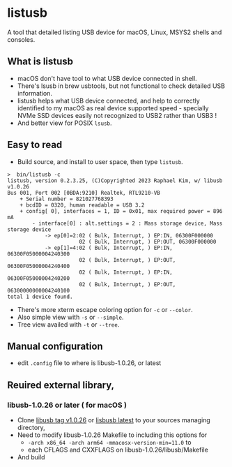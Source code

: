 # listusb

A tool that detailed listing USB device for macOS, Linux, MSYS2 shells and consoles.

## What is listusb

* macOS don't have tool to what USB device connected in shell.
* There's lsusb in brew usbtools, but not functional to check detailed USB information.
* listusb helps what USB device connected, and help to correctly identified to my macOS as real device supported speed - specially NVMe SSD devices easily not recognized to USB2 rather than USB3 !
* And better view for POSIX `lsusb`.

## Easy to read

* Build source, and install to user space, then type `listusb`.

```
>  bin/listusb -c
listusb, version 0.2.3.25, (C)Copyrighted 2023 Raphael Kim, w/ libusb v1.0.26
Bus 001, Port 002 [0BDA:9210] Realtek, RTL9210-VB
    + Serial number = 821027768393
    + bcdID = 0320, human readable = USB 3.2
    + config[ 0], interfaces = 1, ID = 0x01, max required power = 896 mA
        - interface[0] : alt.settings = 2 : Mass storage device, Mass storage device
            -> ep[0]=2:02 ( Bulk, Interrupt, ) EP:IN, 06300F000000
                       02 ( Bulk, Interrupt, ) EP:OUT, 06300F000000
            -> ep[1]=4:02 ( Bulk, Interrupt, ) EP:IN, 06300F05000004240300
                       02 ( Bulk, Interrupt, ) EP:OUT, 06300F05000004240400
                       02 ( Bulk, Interrupt, ) EP:IN, 06300F05000004240200
                       02 ( Bulk, Interrupt, ) EP:OUT, 06300000000004240100
total 1 device found.
```

* There's more xterm escape coloring option for `-c` or `--color`.
* Also simple view with `-s` or `--simple`.
* Tree view availed with `-t` or `--tree`.

## Manual configuration

* edit `.config` file to where is libusb-1.0.26, or latest

## Reuired external library,

### libusb-1.0.26 or later ( for macOS )

* Clone [libusb tag v1.0.26](https://github.com/libusb/libusb/tree/v1.0.26) or [lisbusb latest](https://github.com/libusb/libusb) to your sources managing directory,
* Need to modify libusb-1.0.26 Makefile to including this options for
  - `-arch x86_64 -arch arm64 -mmacosx-version-min=11.0` to
  - each CFLAGS and CXXFLAGS on libusb-1.0.26/libusb/Makefile
* And build
